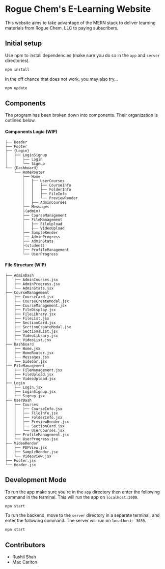 # Rogue Chem's E-Learning Website

This website aims to take advantage of the MERN stack to deliver learning materials from Rogue Chem, LLC to paying subscribers.

## Initial setup
Use npm to install dependencies (make sure you do so in the `app` and `server` directories). 
```bash
npm install
```
In the off chance that does not work, you may also try...
```bash
npm update
```

## Components
The program has been broken down into components. Their organization is outlined below.

#### Components Logic (WIP)
```
├── Header
├── Footer
├── {Login}
│   ├── LoginSignup
│   │   ├── Login
│   │   └── Signup
└── {Dashboard}
    └── HomeRouter
        ├── Home
        │   ├── UserCourses
        │   │   ├── CourseInfo
        │   │   ├── FolderInfo
        │   │   ├── FileInfo
        │   │   └── PreviewRender
        │   ├── AdminCourses
        ├── Messages
        ├(admin)
        ├── CourseManagement
        ├── FileManagement
        │   ├── FileUpload
        │   ├── VideoUpload
        ├── SampleRender
        ├── AdminProgress
        ├── AdminStats
        ├(student)
        ├── ProfileManagement
        └── UserProgress
```
#### File Structure (WIP)
```
├── AdminDash
│   ├── AdminCourses.jsx
│   ├── AdminProgress.jsx
│   └── AdminStats.jsx
├── CourseManagement
│   ├── CourseCard.jsx
│   ├── CourseCreateModal.jsx
│   ├── CourseManagement.jsx
│   ├── FileDisplay.jsx
│   ├── FileLibrary.jsx
│   ├── FileList.jsx
│   ├── SectionCard.jsx
│   ├── SectionCreateModal.jsx
│   ├── SectionsList.jsx
│   ├── VideoLibrary.jsx
│   └── VideoList.jsx
├── Dashboard
│   ├── Home.jsx
│   ├── HomeRouter.jsx
│   ├── Messages.jsx
│   └── Sidebar.jsx
├── FileManagement
│   ├── FileManagement.jsx
│   ├── FileUpload.jsx
│   └── VideoUpload.jsx
├── Login
│   ├── Login.jsx
│   ├── LoginSignup.jsx
│   └── Signup.jsx
├── UserDash
│   ├── Courses
│   │   ├── CourseInfo.jsx
│   │   ├── FileInfo.jsx
│   │   ├── FolderInfo.jsx
│   │   ├── PreviewRender.jsx
│   │   ├── SectionCard.jsx
│   │   └── UserCourses.jsx
│   ├── ProfileManagement.jsx
│   └── UserProgress.jsx
├── VideoRender
│   ├── PDFView.jsx
│   ├── SampleRender.jsx
│   └── VideoView.jsx
├── Footer.jsx
└── Header.jsx
```

## Development Mode
To run the app make sure you're in the `app` directory then enter the following command in the terminal. This will run the app on `localhost:3000`.
```bash
npm start
```

To run the backend, move to the `server` directory in a separate terminal, and enter the following command. The server will run on `localhost: 3030`.
```bash
npm start
```

## Contributors
- Rushil Shah
- Mac Carlton

